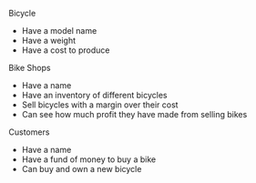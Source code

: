 Bicycle
- Have a model name
- Have a weight
- Have a cost to produce

Bike Shops
- Have a name
- Have an inventory of different bicycles
- Sell bicycles with a margin over their cost
- Can see how much profit they have made from selling bikes

Customers
- Have a name
- Have a fund of money to buy a bike
- Can buy and own a new bicycle
